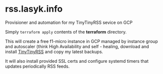 # rss.lasyk.info

Provisioner and automation for my TinyTinyRSS sevice on GCP

Simply `terraform apply` contents of the **terraform** directory.

This will create a free f1-micro instance in GCP managed by instance
group and autoscaler (think High Availability and self - healing, 
download and install [TinyTinyRSS](https://tt-rss.org/) and copy my 
latest backups.

It will also install provided SSL certs and configure systemd timers
that updates periodically RSS feeds.